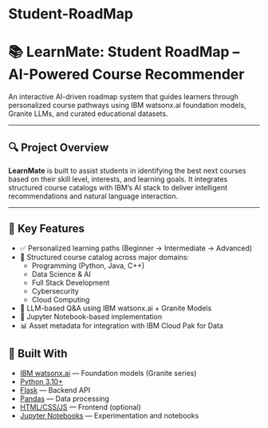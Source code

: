 # Student-RoadMap
# 📚 LearnMate: Student RoadMap – AI-Powered Course Recommender

An interactive AI-driven roadmap system that guides learners through personalized course pathways using IBM watsonx.ai foundation models, Granite LLMs, and curated educational datasets.

---

## 🔍 Project Overview

**LearnMate** is built to assist students in identifying the best next courses based on their skill level, interests, and learning goals. It integrates structured course catalogs with IBM’s AI stack to deliver intelligent recommendations and natural language interaction.

---

## 🧠 Key Features

- ✅ Personalized learning paths (Beginner → Intermediate → Advanced)
- 🧾 Structured course catalog across major domains:
  - Programming (Python, Java, C++)
  - Data Science & AI
  - Full Stack Development
  - Cybersecurity
  - Cloud Computing
- 🤖 LLM-based Q&A using IBM watsonx.ai + Granite Models
- 🧪 Jupyter Notebook-based implementation
- 📊 Asset metadata for integration with IBM Cloud Pak for Data
## 🧠 Built With

- [IBM watsonx.ai](https://www.ibm.com/cloud/watsonx-ai) — Foundation models (Granite series)
- [Python 3.10+](https://www.python.org/)
- [Flask](https://flask.palletsprojects.com/) — Backend API
- [Pandas](https://pandas.pydata.org/) — Data processing
- [HTML/CSS/JS](https://developer.mozilla.org/en-US/) — Frontend (optional)
- [Jupyter Notebooks](https://jupyter.org/) — Experimentation and notebooks

